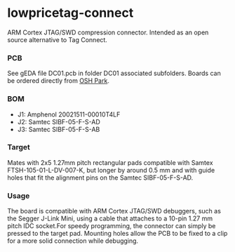 # lowpricetag-connect

ARM Cortex JTAG/SWD compression connector. Intended as an open source alternative to Tag Connect.

### PCB
See gEDA file DC01.pcb in folder DC01 associated subfolders. Boards can be ordered directly from [OSH Park](https://oshpark.com/shared_projects/uAXMI0N7).

### BOM
- J1: Amphenol 20021511-00010T4LF
- J2: Samtec SIBF-05-F-S-AD
- J3: Samtec SIBF-05-F-S-AB

### Target
Mates with 2x5 1.27mm pitch rectangular pads compatible with Samtex FTSH-105-01-L-DV-007-K, but longer by around 0.5 mm and with guide holes that fit the alignment pins on the Samtec SIBF-05-F-S-AD.

### Usage
The board is compatible with ARM Cortex JTAG/SWD debuggers, such as the Segger J-Link Mini, using a cable that attaches to a 10-pin 1.27 mm pitch IDC socket.For speedy programming, the connector can simply be pressed to the target pad. Mounting holes allow the PCB to be fixed to a clip for a more solid connection while debugging.

